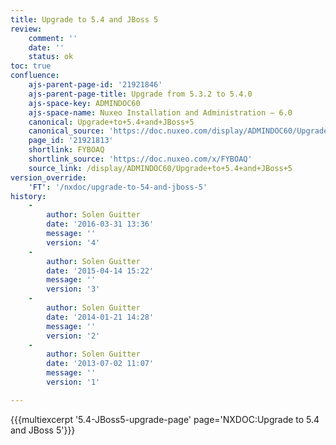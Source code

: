 ```yaml
---
title: Upgrade to 5.4 and JBoss 5
review:
    comment: ''
    date: ''
    status: ok
toc: true
confluence:
    ajs-parent-page-id: '21921846'
    ajs-parent-page-title: Upgrade from 5.3.2 to 5.4.0
    ajs-space-key: ADMINDOC60
    ajs-space-name: Nuxeo Installation and Administration — 6.0
    canonical: Upgrade+to+5.4+and+JBoss+5
    canonical_source: 'https://doc.nuxeo.com/display/ADMINDOC60/Upgrade+to+5.4+and+JBoss+5'
    page_id: '21921813'
    shortlink: FYBOAQ
    shortlink_source: 'https://doc.nuxeo.com/x/FYBOAQ'
    source_link: /display/ADMINDOC60/Upgrade+to+5.4+and+JBoss+5
version_override:
    'FT': '/nxdoc/upgrade-to-54-and-jboss-5'
history:
    -
        author: Solen Guitter
        date: '2016-03-31 13:36'
        message: ''
        version: '4'
    -
        author: Solen Guitter
        date: '2015-04-14 15:22'
        message: ''
        version: '3'
    -
        author: Solen Guitter
        date: '2014-01-21 14:28'
        message: ''
        version: '2'
    -
        author: Solen Guitter
        date: '2013-07-02 11:07'
        message: ''
        version: '1'

---
```

{{{multiexcerpt '5.4-JBoss5-upgrade-page' page='NXDOC:Upgrade to 5.4 and JBoss 5'}}}

&nbsp;
